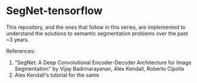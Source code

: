 # SegNet-tensorflow

This repository, and the ones that follow in this series, are implemented to understand the solutions to semantic segmentation problems over the past ~3 years.

References:
1. "SegNet: A Deep Convolutional Encoder-Decoder Architecture for Image Segmentation"
    by Vijay Badrinarayanan, Alex Kendall, Roberto Cipolla
2.  Alex Kendall's tutorial for the same
